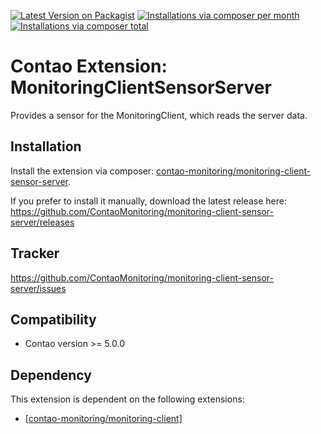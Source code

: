 [![Latest Version on Packagist](http://img.shields.io/packagist/v/contao-monitoring/monitoring-client-sensor-server.svg?style=flat)](https://packagist.org/packages/contao-monitoring/monitoring-client-sensor-server)
[![Installations via composer per month](http://img.shields.io/packagist/dm/contao-monitoring/monitoring-client-sensor-server.svg?style=flat)](https://packagist.org/packages/contao-monitoring/monitoring-client-sensor-server)
[![Installations via composer total](http://img.shields.io/packagist/dt/contao-monitoring/monitoring-client-sensor-server.svg?style=flat)](https://packagist.org/packages/contao-monitoring/monitoring-client-sensor-server)

Contao Extension: MonitoringClientSensorServer
==============================================

Provides a sensor for the MonitoringClient, which reads the server data.


Installation
------------

Install the extension via composer: [contao-monitoring/monitoring-client-sensor-server](https://packagist.org/packages/contao-monitoring/monitoring-client-sensor-server).

If you prefer to install it manually, download the latest release here: https://github.com/ContaoMonitoring/monitoring-client-sensor-server/releases


Tracker
-------

https://github.com/ContaoMonitoring/monitoring-client-sensor-server/issues


Compatibility
-------------

- Contao version >= 5.0.0


Dependency
----------

This extension is dependent on the following extensions:

- [[contao-monitoring/monitoring-client]](https://packagist.org/packages/contao-monitoring/monitoring-client)
